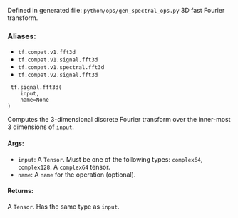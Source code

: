 Defined in generated file: `python/ops/gen_spectral_ops.py`
3D fast Fourier transform.
### Aliases:
- `tf.compat.v1.fft3d`
- `tf.compat.v1.signal.fft3d`
- `tf.compat.v1.spectral.fft3d`
- `tf.compat.v2.signal.fft3d`

```
 tf.signal.fft3d(
    input,
    name=None
)
```
Computes the 3-dimensional discrete Fourier transform over the inner-most 3 dimensions of `input`.
#### Args:
- `input`: A `Tensor`. Must be one of the following types: `complex64`, `complex128`. A `complex64` tensor.
- `name`: A `name` for the operation (optional).
#### Returns:
A `Tensor`. Has the same type as `input`.
